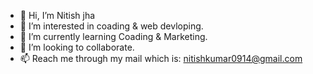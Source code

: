 - 👋 Hi, I’m Nitish jha
- 👀 I’m interested in coading & web devloping.
- 🌱 I’m currently learning Coading & Marketing.
- 💞️ I’m looking to collaborate.
- 📫 Reach me through my mail which is: nitishkumar0914@gmail.com
<!---
Nitish-jha0/Nitish-jha0 is a ✨ special ✨ repository because its `README.md` (this file) appears on your GitHub profile.
You can click the Preview link to take a look at your changes.
--->
